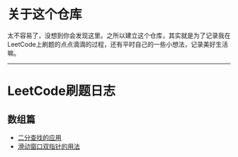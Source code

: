 # 关于这个仓库

太不容易了，没想到你会发现这里。之所以建立这个仓库，其实就是为了记录我在LeetCode上刷题的点点滴滴的过程，还有平时自己的一些小想法，记录美好生活嘛。
***

# LeetCode刷题日志

## 数组篇
* [二分查找的应用](https://mp.weixin.qq.com/s/Nd9ENyh16mxsat0WQpkqSw)
* [滑动窗口双指针的用法]()

